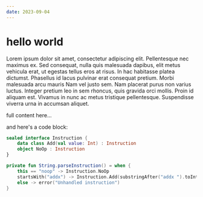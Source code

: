 ```yaml
---
date: 2023-09-04
---
```


# hello world

Lorem ipsum dolor sit amet, consectetur adipiscing elit. Pellentesque nec
maximus ex. Sed consequat, nulla quis malesuada dapibus, elit metus vehicula
erat, ut egestas tellus eros at risus. In hac habitasse platea dictumst.
Phasellus id lacus pulvinar erat consequat pretium. Morbi malesuada arcu mauris
Nam vel justo sem. Nam placerat purus non varius luctus. Integer pretium leo in
sem rhoncus, quis gravida orci mollis. Proin id aliquam est. Vivamus in nunc ac
metus tristique pellentesque. Suspendisse viverra urna in accumsan aliquet.

<!-- more -->

full content here...

and here's a code block:

```kotlin
sealed interface Instruction {
    data class Add(val value: Int) : Instruction
    object NoOp : Instruction
}

private fun String.parseInstruction() = when {
    this == "noop" -> Instruction.NoOp
    startsWith("addx") -> Instruction.Add(substringAfter("addx ").toInt())
    else -> error("Unhandled instruction")
}
```
